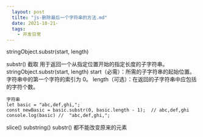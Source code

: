 ```yaml
---
  layout: post
  tilte: "js-删除最后一个字符串的方法.md"
  date: 2021-10-21-
  tags: 
    - 开发日常
---
```

  
stringObject.substr(start, length)

substr() 截取
用于返回一个从指定位置开始的指定长度的子字符串。
stringObject.substr(start, length)
start（必需）：所需的子字符串的起始位置。字符串中的第一个字符的索引为 0。
length（可选）：在返回的子字符串中应包括的字符个数。
```
字符串
let basic = "abc,def,ghi,"; 
const newBasic = basic.substr(0, basic.length - 1);  // abc,def,ghi
console.log(basic) //  "abc,def,ghi,"; 
```
slice()
substring()
substr()
都不能改变原来的元素
